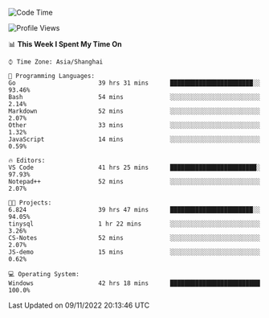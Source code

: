 <!--START_SECTION:waka-->
![Code Time](http://img.shields.io/badge/Code%20Time-321%20hrs%2054%20mins-blue)

![Profile Views](http://img.shields.io/badge/Profile%20Views-0-blue)

📊 **This Week I Spent My Time On** 

```text
⌚︎ Time Zone: Asia/Shanghai

💬 Programming Languages: 
Go                       39 hrs 31 mins      ███████████████████████░░   93.46% 
Bash                     54 mins             ░░░░░░░░░░░░░░░░░░░░░░░░░   2.14% 
Markdown                 52 mins             ░░░░░░░░░░░░░░░░░░░░░░░░░   2.07% 
Other                    33 mins             ░░░░░░░░░░░░░░░░░░░░░░░░░   1.32% 
JavaScript               14 mins             ░░░░░░░░░░░░░░░░░░░░░░░░░   0.59%

🔥 Editors: 
VS Code                  41 hrs 25 mins      ████████████████████████░   97.93% 
Notepad++                52 mins             ░░░░░░░░░░░░░░░░░░░░░░░░░   2.07%

🐱‍💻 Projects: 
6.824                    39 hrs 47 mins      ███████████████████████░░   94.05% 
tinysql                  1 hr 22 mins        ░░░░░░░░░░░░░░░░░░░░░░░░░   3.26% 
CS-Notes                 52 mins             ░░░░░░░░░░░░░░░░░░░░░░░░░   2.07% 
JS-demo                  15 mins             ░░░░░░░░░░░░░░░░░░░░░░░░░   0.62%

💻 Operating System: 
Windows                  42 hrs 18 mins      █████████████████████████   100.0%

```


 Last Updated on 09/11/2022 20:13:46 UTC
<!--END_SECTION:waka-->